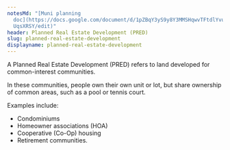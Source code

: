 ```yaml
---
notesMd: "[Muni planning
  doc](https://docs.google.com/document/d/1pZBqY3yS9y8Y3MMSHqwvTFtdlYvuxhWKK70f\
  UqsXRSY/edit)"
header: Planned Real Estate Development (PRED)
slug: planned-real-estate-development
displayname: planned-real-estate-development
---
```

A Planned Real Estate Development (PRED) refers to land developed for common-interest communities.

In these communities, people own their own unit or lot, but share ownership of common areas, such as a pool or tennis court.

Examples include:

* Condominiums
* Homeowner associations (HOA)
* Cooperative (Co-Op) housing
* Retirement communities.